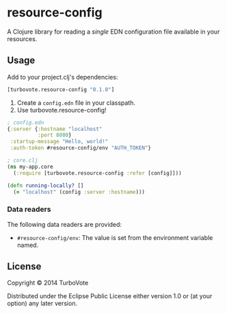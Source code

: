 # resource-config

A Clojure library for reading a *single* EDN configuration file
available in your resources.

## Usage

Add to your project.clj's dependencies:

```clojure
[turbovote.resource-config "0.1.0"]
```

1. Create a `config.edn` file in your classpath.
2. Use turbovote.resource-config!

```clojure
; config.edn
{:server {:hostname "localhost"
          :port 8080}
 :startup-message "Hello, world!"
 :auth-token #resource-config/env "AUTH_TOKEN"}
```

```clojure
; core.clj
(ns my-app.core
  (:require [turbovote.resource-config :refer [config]]))

(defn running-locally? []
  (= "localhost" (config :server :hostname)))
```

### Data readers

The following data readers are provided:

* `#resource-config/env`: The value is set from the environment
  variable named.

## License

Copyright © 2014 TurboVote

Distributed under the Eclipse Public License either version 1.0 or (at
your option) any later version.
